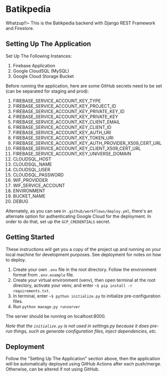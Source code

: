 # Batikpedia
Whatzup!!~ This is the Batikpedia backend with Django REST Framework and Firestore.

## Setting Up The Application
Set Up The Following Instances:
1. Firebase Application
2. Google CloudSQL (MySQL)
3. Google Cloud Storage Bucket

Before running the application, here are some GitHub secrets need to be set (can be separated for staging and prod):
1. FIREBASE_SERVICE_ACCOUNT_KEY_TYPE
2. FIREBASE_SERVICE_ACCOUNT_KEY_PROJECT_ID
3. FIREBASE_SERVICE_ACCOUNT_KEY_PRIVATE_KEY_ID
4. FIREBASE_SERVICE_ACCOUNT_KEY_PRIVATE_KEY
5. FIREBASE_SERVICE_ACCOUNT_KEY_CLIENT_EMAIL
6. FIREBASE_SERVICE_ACCOUNT_KEY_CLIENT_ID
7. FIREBASE_SERVICE_ACCOUNT_KEY_AUTH_URI
8. FIREBASE_SERVICE_ACCOUNT_KEY_TOKEN_URI
9. FIREBASE_SERVICE_ACCOUNT_KEY_AUTH_PROVIDER_X509_CERT_URL
10. FIREBASE_SERVICE_ACCOUNT_KEY_CLIENT_X509_CERT_URL
11. FIREBASE_SERVICE_ACCOUNT_KEY_UNIVERSE_DOMAIN
12. CLOUDSQL_HOST
13. CLOUDSQL_NAME
14. CLOUDSQL_USER
15. CLOUDSQL_PASSWORD
16. WIF_PROVIDDER
17. WIF_SERVICE_ACCOUNT
18. ENVIRONMENT
19. BUCKET_NAME
20. DEBUG

Alternately, as you can see in `.github/workflows/deploy.yml`, there's an alternate option for authenticating Google Cloud for the deployment. In order to do that, set up the `GCP_CREDENTIALS` secret.

## Getting Started
These instructions will get you a copy of the project up and running on your local machine for development purposes. See deployment for notes on how to deploy.
1. Create your own `.env` file in the root directory. Follow the environment format from `.env.example` file.
2. Create your virtual environment (venv), then open terminal at the root directory, activate your venv, and enter `~$ pip install -r requirements.txt`.
3. In terminal, enter `~$ python initialize.py` to initialize pre-configuration files.
4. Run `python manage.py runserver`

The server should be running on localhost:8000.

*Note that the `initialize.py` is not used in settings.py because it does pre-run things, such as generate configuration files, inject dependencies, etc.*

## Deployment
Follow the "Setting Up The Application" section above, then the application will be automatically deployed using GitHub Actions after each push/merge. Otherwise, can be altered if not using GitHub.
